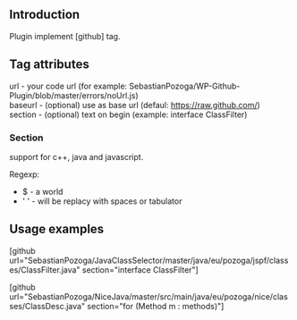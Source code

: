 <h2>Introduction</h2>

Plugin implement [github] tag.<br/> 

<h2>Tag attributes</h2>

url	- your code url (for example: SebastianPozoga/WP-Github-Plugin/blob/master/errors/noUrl.js)<br/>
baseurl	- (optional) use as base url (defaul: https://raw.github.com/)<br/>
section	- (optional) text on begin (example: interface ClassFilter)<br/>

<h3>Section</h3>

support for c++, java and javascript.

Regexp:
<ul>
<li>$   - a world
<li>' ' - will be replacy with spaces or tabulator
</ul>

<h2>Usage examples</h2>

[github url="SebastianPozoga/JavaClassSelector/master/java/eu/pozoga/jspf/classes/ClassFilter.java" section="interface ClassFilter"]

[github url="SebastianPozoga/NiceJava/master/src/main/java/eu/pozoga/nice/classes/ClassDesc.java" section="for (Method m : methods)"]
